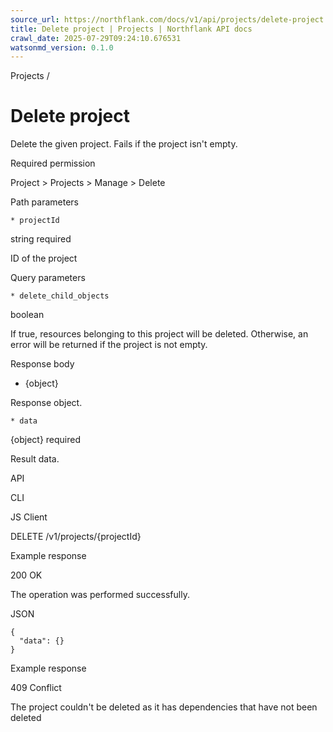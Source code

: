 ```yaml
---
source_url: https://northflank.com/docs/v1/api/projects/delete-project
title: Delete project | Projects | Northflank API docs
crawl_date: 2025-07-29T09:24:10.676531
watsonmd_version: 0.1.0
---
```


Projects / 

# Delete project

Delete the given project. Fails if the project isn't empty.

Required permission

Project > Projects > Manage > Delete

Path parameters

    * projectId

string required

ID of the project




Query parameters

    * delete_child_objects

boolean

If true, resources belonging to this project will be deleted. Otherwise, an error will be returned if the project is not empty.




Response body

  * {object}

Response object.

    * data

{object} required

Result data.




API

CLI

JS Client

DELETE /v1/projects/{projectId}

Example response

200 OK

The operation was performed successfully.

JSON
    
    
    {
      "data": {}
    }

Example response

409 Conflict

The project couldn't be deleted as it has dependencies that have not been deleted